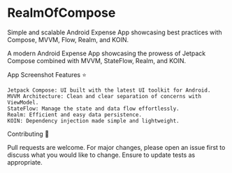 # RealmOfCompose
Simple and scalable Android Expense App showcasing best practices with Compose, MVVM, Flow, Realm, and KOIN.

A modern Android Expense App showcasing the prowess of Jetpack Compose combined with MVVM, StateFlow, Realm, and KOIN.

App Screenshot
Features :star:

    Jetpack Compose: UI built with the latest UI toolkit for Android.
    MVVM Architecture: Clean and clear separation of concerns with ViewModel.
    StateFlow: Manage the state and data flow effortlessly.
    Realm: Efficient and easy data persistence.
    KOIN: Dependency injection made simple and lightweight.

Contributing :handshake:

Pull requests are welcome. For major changes, please open an issue first to discuss what you would like to change. Ensure to update tests as appropriate.